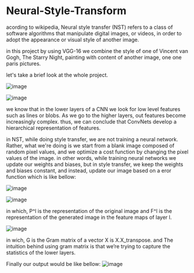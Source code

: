 # Neural-Style-Transform


acording to wikipedia, Neural style transfer (NST) refers to a class of software algorithms that manipulate digital images, or videos, in order to adopt the appearance or visual style of another image.

in this project by using VGG-16 we combine the style of one of Vincent van Gogh, The Starry Night, painting with content of another image, one one paris pictures.

let's take a brief look at the whole project.

![image](https://github.com/hamed-tgh/Neural-Style-Transform/assets/47190471/be21ebe8-9b8d-4ab0-a3c0-f2f33a296755)

![image](https://github.com/hamed-tgh/Neural-Style-Transform/assets/47190471/8c2f098f-743b-4269-9d98-6d4b13c73b06)



we know that in the lower layers of a CNN we look for low level features such as lines or blobs. As we go to the higher layers, out features become increasingly complex. thus, we can conclude that ConvNets develop a hierarchical representation of features.


in NST, while doing style transfer, we are not training a neural network. Rather, what we're doing is we start from a blank image composed of random pixel values, and we optimize a cost function by changing the pixel values of the image. in other words, while training neural networks we update our weights and biases, but in style transfer, we keep the weights and biases constant, and instead, update our image based on a eror function which is like bellow:

![image](https://github.com/hamed-tgh/Neural-Style-Transform/assets/47190471/2221a380-54d1-44fc-8750-d6fbf8f54d01)

![image](https://github.com/hamed-tgh/Neural-Style-Transform/assets/47190471/d896f4a3-9e77-431c-943d-8e144d0abf66)

in which, P^l is the representation of the original image and F^l is the representation of the generated image in the feature maps of layer l.

![image](https://github.com/hamed-tgh/Neural-Style-Transform/assets/47190471/279b63b6-a2a4-41f6-b995-c9560c8a824e)

in wich, G is the Gram matrix of a vector X is X.X_transpose. and The intuition behind using gram matrix is that we’re trying to capture the statistics of the lower layers.




Finally our output would be like bellow:
![image](https://github.com/hamed-tgh/Neural-Style-Transform/assets/47190471/ad8d764b-ac7b-4f02-9d54-ab13f950da09)




